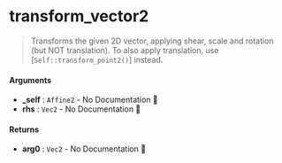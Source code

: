# transform\_vector2

>  Transforms the given 2D vector, applying shear, scale and rotation (but NOT
>  translation).
>  To also apply translation, use [`Self::transform_point2()`] instead.

#### Arguments

- **\_self** : `Affine2` \- No Documentation 🚧
- **rhs** : `Vec2` \- No Documentation 🚧

#### Returns

- **arg0** : `Vec2` \- No Documentation 🚧